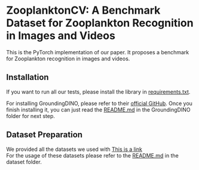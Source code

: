 # ZooplanktonCV: A Benchmark Dataset for Zooplankton Recognition in Images and Videos
This is the PyTorch implementation of our paper. It proposes a benchmark for Zooplankton recognition in images and videos.

## Installation
If you want to run all our tests, please install the library in [requirements.txt](https://github.com/lfk118/ZooplanktonCV/blob/main/requirements.txt). 

For installing GroundingDINO, please refer to their [official GitHub](https://github.com/IDEA-Research/GroundingDINO). Once you finish installing it, you can just read the [README.md](https://github.com/lfk118/ZooplanktonCV/blob/main/GroundingDINO/README.md) in the GroundingDINO folder for next step.

## Dataset Preparation
We provided all the datasets we used with [This is a link](https://outlookuga-my.sharepoint.com/:f:/g/personal/fl79416_uga_edu/EhtmuP6IOTpErtRhcVR3s-oBegeA4cOb46Bkpel6eyMDFg?e=C1dewu)  
For the usage of these datasets please refer to the [README.md](https://github.com/lfk118/ZooplanktonCV/blob/main/Dataset/README.md) in the dataset folder.
